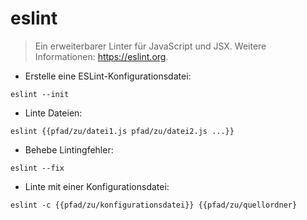 # eslint

> Ein erweiterbarer Linter für JavaScript und JSX.
> Weitere Informationen: <https://eslint.org>.

- Erstelle eine ESLint-Konfigurationsdatei:

`eslint --init`

- Linte Dateien:

`eslint {{pfad/zu/datei1.js pfad/zu/datei2.js ...}}`

- Behebe Lintingfehler:

`eslint --fix`

- Linte mit einer Konfigurationsdatei:

`eslint -c {{pfad/zu/konfigurationsdatei}} {{pfad/zu/quellordner}`
